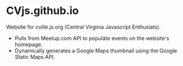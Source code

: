 CVjs.github.io
==============

Website for cville.js.org (Central Virginia Javascript Enthusiats).

* Pulls from Meetup.com API to populate events on the website's homepage.
* Dynamically generates a Google Maps thumbnail using the Google Static Maps API.
